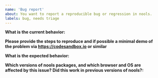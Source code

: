 ```yaml
---
name: 'Bug report'
about: You want to report a reproducible bug or regression in nools.
labels: bug, needs triage
---
```


<!--
Found a bug? Please fill out the sections below.
Be kind and objective when writing in text. Thanks!
-->

**What is the current behavior:**

**Please provide the steps to reproduce and if possible a minimal demo of the problem via https://codesandbox.io or similar**

**What is the expected behavior:**

**Which versions of nools packages, and which browser and OS are affected by this issue? Did this work in previous versions of nools?:**